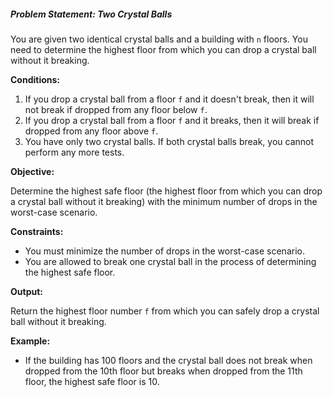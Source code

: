 ##### Problem Statement: Two Crystal Balls

You are given two identical crystal balls and a building with `n` floors. You need to determine the highest floor from which you can drop a crystal ball without it breaking.

**Conditions:**

1. If you drop a crystal ball from a floor `f` and it doesn't break, then it will not break if dropped from any floor below `f`.
2. If you drop a crystal ball from a floor `f` and it breaks, then it will break if dropped from any floor above `f`.
3. You have only two crystal balls. If both crystal balls break, you cannot perform any more tests.

**Objective:**

Determine the highest safe floor (the highest floor from which you can drop a crystal ball without it breaking) with the minimum number of drops in the worst-case scenario.

**Constraints:**

- You must minimize the number of drops in the worst-case scenario.
- You are allowed to break one crystal ball in the process of determining the highest safe floor.

**Output:**

Return the highest floor number `f` from which you can safely drop a crystal ball without it breaking.

**Example:**

- If the building has 100 floors and the crystal ball does not break when dropped from the 10th floor but breaks when dropped from the 11th floor, the highest safe floor is 10.
